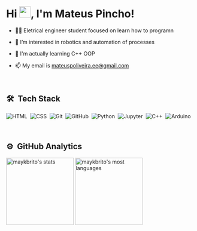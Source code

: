 <h1 align="left">Hi <img src="https://raw.githubusercontent.com/kaueMarques/kaueMarques/master/hi.gif" width="30px">, I'm Mateus Pincho!</h1>

-  👨‍💻 Eletrical engineer student focused on learn how to programn 

- 👀 I’m interested in robotics and automation of processes

- 🌱 I'm actually learning C++ OOP

- 📫 My email is mateuspoliveira.ee@gmail.com

<br>

## 🛠 &nbsp;Tech Stack
![HTML](https://img.shields.io/badge/-HTML-05122A?style=flat&logo=HTML5)&nbsp;
![CSS](https://img.shields.io/badge/-CSS-05122A?style=flat&logo=CSS3&logoColor=1572B6)&nbsp;
![Git](https://img.shields.io/badge/-Git-05122A?style=flat&logo=git)&nbsp;
![GitHub](https://img.shields.io/badge/-GitHub-05122A?style=flat&logo=github)&nbsp;
![Python](https://img.shields.io/badge/-Python-05122A?style=flat&logo=python)&nbsp;
![Jupyter](https://img.shields.io/badge/-Jupyter-05122A?style=flat&logo=jupyter)&nbsp;
![C++](https://img.shields.io/badge/-C++-05122A?style=flat&logo=c)&nbsp;
![Arduino](https://img.shields.io/badge/-Arduino-05122A?style=flat&logo=arduino)&nbsp;

<br>

## ⚙️ &nbsp;GitHub Analytics

<div >
<img width="180em" src="https://github-readme-stats.vercel.app/api?username=MateusPincho&show_icons=true&theme=vision-friendly-dark" alt="maykbrito's stats"/>
<img width="180em" src="https://github-readme-stats.vercel.app/api/top-langs/?username=MateusPincho&layout=compact&theme=vision-friendly-dark" alt="maykbrito's most languages"/>
</div>

<!---
MateusPincho/MateusPincho is a ✨ special ✨ repository because its `README.md` (this file) appears on your GitHub profile.
You can click the Preview link to take a look at your changes.
--->
